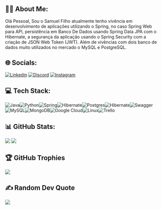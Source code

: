 ## 👨‍💻 About Me:
Olá Pessoal, Sou o Samuel Filho atualmente tenho vivência em desenvolvimento de aplicações utilizando o Spring, no caso Spring Web para API, persistência em Banco De Dados usando Spring Data JPA com o Hibernate, a segurança da aplicação usando o Spring Security com a criação de JSON Web Token (JWT). Além de vivências com dois banco de dados muito utilizados no mercado o MySQL e PostgreSQL.


## 🌐 Socials:
[![Linkedin](https://img.shields.io/badge/LinkedIn-%230077B5.svg?logo=linkedin&logoColor=white)](https://www.linkedin.com/in/samuelfilho-dev/)
[![Discord](https://img.shields.io/badge/Discord-%235865F2.svg?&logo=discord&logoColor=white)](https://discord.gg/EHN5jsNUSk)
[![Instagram](https://img.shields.io/badge/Instagram-%23E4405F.svg?&logo=Instagram&logoColor=white)](https://www.instagram.com/_samuel.filho_/)

## 💻 Tech Stack:
![Java](https://img.shields.io/badge/java-%23ED8B00.svg?style=for-the-badge&logo=java&logoColor=white)![Python](https://img.shields.io/badge/python-3670A0?style=for-the-badge&logo=python&logoColor=ffdd54)![Spring](https://img.shields.io/badge/spring-%236DB33F.svg?style=for-the-badge&logo=spring&logoColor=white)![Hibernate](https://img.shields.io/badge/Hibernate-59666C?style=for-the-badge&logo=Hibernate&logoColor=white)![Postgres](https://img.shields.io/badge/postgres-%23316192.svg?style=for-the-badge&logo=postgresql&logoColor=white)![Hibernate](https://img.shields.io/badge/Hibernate-59666C?style=for-the-badge&logo=Hibernate&logoColor=white)![Swagger](https://img.shields.io/badge/-Swagger-%23Clojure?style=for-the-badge&logo=swagger&logoColor=white)![MySQL](https://img.shields.io/badge/mysql-%2300f.svg?style=for-the-badge&logo=mysql&logoColor=white)![MongoDB](https://img.shields.io/badge/MongoDB-%234ea94b.svg?style=for-the-badge&logo=mongodb&logoColor=white)![Google Cloud](https://img.shields.io/badge/GoogleCloudPlataform-%234285F4.svg?style=for-the-badge&logo=google-cloud&logoColor=white)![Linux](https://img.shields.io/badge/Linux-FCC624?style=for-the-badge&logo=linux&logoColor=black)![Trello](https://img.shields.io/badge/Trello-%23026AA7.svg?style=for-the-badge&logo=Trello&logoColor=white)

## 📊 GitHub Stats:
![](http://github-profile-summary-cards.vercel.app/api/cards/stats?username=samuelfilho-dev&theme=dracula)
![](http://github-profile-summary-cards.vercel.app/api/cards/repos-per-language?username=samuelfilho-dev&theme=dracula)

## 🏆 GitHub Trophies
![](https://github-profile-trophy.vercel.app/?username=samuelfilho-dev&theme=dracula&no-frame=false&no-bg=true&margin-w=4)

## ✍️ Random Dev Quote
![](https://quotes-github-readme.vercel.app/api?type=horizontal&theme=dracula)
